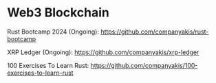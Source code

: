 # Web3 Blockchain

Rust Bootcamp 2024 (Ongoing):
https://github.com/companyakis/rust-bootcamp

XRP Ledger (Ongoing):
https://github.com/companyakis/xrp-ledger

100 Exercises To Learn Rust:
https://github.com/companyakis/100-exercises-to-learn-rust
